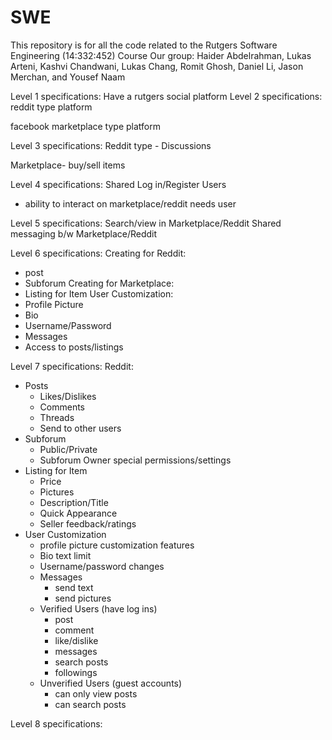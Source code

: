 # SWE
This repository is for all the code related to the Rutgers Software Engineering (14:332:452) Course
Our group:
Haider Abdelrahman, Lukas Arteni, Kashvi Chandwani, Lukas Chang, Romit Ghosh, Daniel Li, Jason Merchan, and Yousef Naam

Level 1 specifications:
Have a rutgers social platform
Level 2 specifications:
reddit type platform

facebook marketplace type platform

Level 3 specifications:
Reddit type - Discussions

Marketplace- buy/sell items

Level 4 specifications:
Shared Log in/Register Users 
- ability to interact on marketplace/reddit needs user

Level 5 specifications:
Search/view in Marketplace/Reddit 
Shared messaging b/w Marketplace/Reddit

Level 6 specifications:
Creating for Reddit:
- post
- Subforum
Creating for Marketplace:
- Listing for Item
User Customization:
- Profile Picture
- Bio
- Username/Password
- Messages
- Access to posts/listings

Level 7 specifications:
Reddit:
- Posts
  - Likes/Dislikes
  - Comments
  - Threads
  - Send to other users
- Subforum
  - Public/Private
  - Subforum Owner special permissions/settings
- Listing for Item
  - Price
  - Pictures
  - Description/Title
  - Quick Appearance
  - Seller feedback/ratings
- User Customization
  - profile picture customization features
  - Bio text limit
  - Username/password changes
  - Messages
    - send text
    - send pictures
  - Verified Users (have log ins)
    - post
    - comment
    - like/dislike
    - messages
    - search posts
    - followings
  - Unverified Users (guest accounts)
    - can only view posts
    - can search posts

Level 8 specifications:


